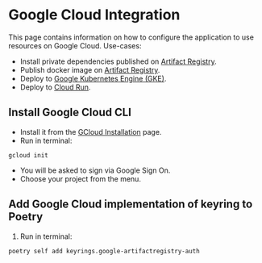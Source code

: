 # Google Cloud Integration

This page contains information on how to configure the application to use resources on Google Cloud.
Use-cases:

- Install private dependencies published on [Artifact Registry](https://cloud.google.com/artifact-registry).
- Publish docker image on [Artifact Registry](https://cloud.google.com/artifact-registry).
- Deploy to [Google Kubernetes Engine (GKE)](https://cloud.google.com/kubernetes-engine).
- Deploy to [Cloud Run](https://cloud.google.com/run).

## Install Google Cloud CLI

- Install it from the [GCloud Installation](https://cloud.google.com/sdk/docs/install) page.
- Run in terminal:

```shell
gcloud init
```

- You will be asked to sign via Google Sign On.
- Choose your project from the menu.

## Add Google Cloud implementation of keyring to Poetry

1. Run in terminal:

```sh
poetry self add keyrings.google-artifactregistry-auth
```
